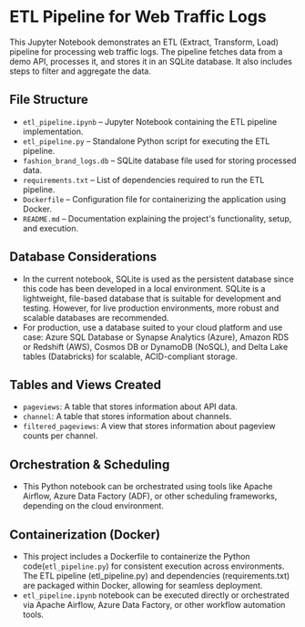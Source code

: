 # ETL Pipeline for Web Traffic Logs

This Jupyter Notebook demonstrates an ETL (Extract, Transform, Load) pipeline for processing web traffic logs. The pipeline fetches data from a demo API, processes it, and stores it in an SQLite database. It also includes steps to filter and aggregate the data.

## File Structure

- `etl_pipeline.ipynb` – Jupyter Notebook containing the ETL pipeline implementation.
- `etl_pipeline.py` – Standalone Python script for executing the ETL pipeline.
- `fashion_brand_logs.db` – SQLite database file used for storing processed data.
- `requirements.txt` – List of dependencies required to run the ETL pipeline.
- `Dockerfile` – Configuration file for containerizing the application using Docker.
- `README.md` – Documentation explaining the project's functionality, setup, and execution.

## Database Considerations

- In the current notebook, SQLite is used as the persistent database since this code has been developed in a local environment. SQLite is a lightweight, file-based database that is suitable for development and testing. However, for live production environments, more robust and scalable databases are recommended.
-  For production, use a database suited to your cloud platform and use case: Azure SQL Database or Synapse Analytics (Azure), Amazon RDS or Redshift (AWS), Cosmos DB or DynamoDB (NoSQL), and Delta Lake tables (Databricks) for scalable, ACID-compliant storage.


## Tables and Views Created
- `pageviews`: A table that stores information about API data.
- `channel`: A table that stores information about channels.
- `filtered_pageviews`: A view that stores information about pageview counts per channel.

## Orchestration & Scheduling
- This Python notebook can be orchestrated using tools like Apache Airflow, Azure Data Factory (ADF), or other scheduling frameworks, depending on the cloud environment. 

## Containerization (Docker)
- This project includes a Dockerfile to containerize the Python code(`etl_pipeline.py`) for consistent execution across environments. The ETL pipeline (etl_pipeline.py) and dependencies (requirements.txt) are packaged within Docker, allowing for seamless deployment.
- `etl_pipeline.ipynb` notebook can be executed directly or orchestrated via Apache Airflow, Azure Data Factory, or other workflow automation tools. 